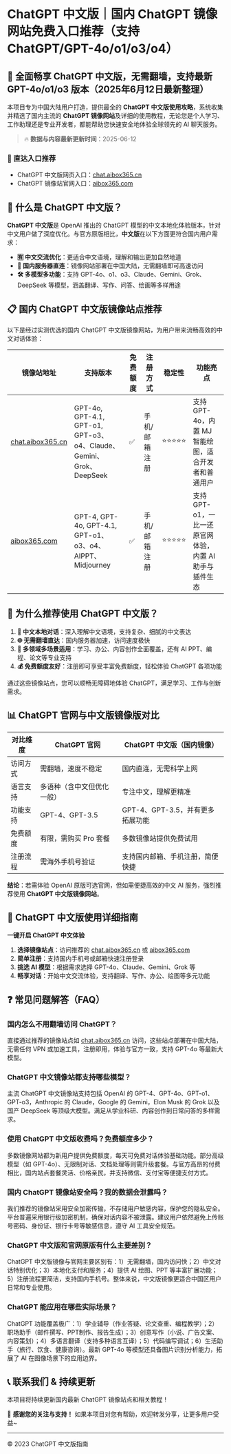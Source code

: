 # ChatGPT 中文版｜国内 ChatGPT 镜像网站免费入口推荐（支持 ChatGPT/GPT-4o/o1/o3/o4）

## 📢 全面畅享 ChatGPT 中文版，无需翻墙，支持最新 GPT-4o/o1/o3 版本（2025年6月12日最新整理）

本项目专为中国大陆用户打造，提供最全的 **ChatGPT 中文版使用攻略**，系统收集并精选了国内主流的 **ChatGPT 镜像网站**及详细的使用教程，无论您是个人学习、工作助理还是专业开发者，都能帮助您快速安全地体验全球领先的 AI 聊天服务。

> 🔥 **数据与内容最新更新时间**：2025-06-12

### 🚀 直达入口推荐

- ChatGPT 中文版网页入口：[chat.aibox365.cn](https://chat.aibox365.cn)
- ChatGPT 镜像站官网入口：[aibox365.com](https://aibox365.com)

## 🤔 什么是 ChatGPT 中文版？

**ChatGPT 中文版**是 OpenAI 推出的 ChatGPT 模型的中文本地化体验版本，针对中文用户做了深度优化。与官方原版相比，**中文版**在以下方面更符合国内用户需求：

- **🈶 中文交流优化**：更适合中文语境，理解和输出更加自然地道
- **🚀 国内服务器直连**：镜像网站部署在中国大陆，无需翻墙即可高速访问
- **🛠️ 多模型多功能**：支持 GPT-4o、o1、o3、Claude、Gemini、Grok、DeepSeek 等模型，涵盖翻译、写作、问答、绘画等多样用途

## 📋 国内 ChatGPT 中文版镜像站点推荐

以下是经过实测优选的国内 ChatGPT 中文版镜像网站，为用户带来流畅高效的中文对话体验：

| 镜像站地址 | 支持版本 | 免费额度 | 注册方式 | 稳定性 | 功能亮点 |
|------------|----------|----------|----------|--------|----------|
| [chat.aibox365.cn](https://chat.aibox365.cn) | GPT-4o, GPT-4.1, GPT-o1, GPT-o3、o4、Claude、Gemini、Grok、DeepSeek | ✅ | 手机/邮箱注册 | ⭐⭐⭐⭐⭐ | 支持 GPT-4o，内置 MJ 智能绘图，适合开发者和普通用户 |
| [aibox365.com](https://aibox365.com) | GPT-4, GPT-4o, GPT-4.1, GPT-o1、o3、o4、AIPPT、Midjourney | ✅ | 手机/邮箱注册 | ⭐⭐⭐⭐⭐ | 支持 GPT-o1，一比一还原官网体验，内置 AI 助手与插件生态 |

## 🌟 为什么推荐使用 ChatGPT 中文版？

1. **📝 中文本地对话**：深入理解中文语境，支持复杂、细腻的中文表达
2. **🌐 无需翻墙直达**：国内服务器加速，访问速度极快
3. **🎯 多领域多场景适用**：学习、办公、内容创作全面覆盖，还有 AI PPT、编程、论文等专业支持
4. **💰 免费额度友好**：注册即可享受丰富免费额度，轻松体验 ChatGPT 各项功能

通过这些镜像站点，您可以顺畅无障碍地体验 ChatGPT，满足学习、工作与创新需求。

## 📊 ChatGPT 官网与中文版镜像版对比

| 对比维度 | ChatGPT 官网 | ChatGPT 中文版（国内镜像） |
|----------|--------------|----------------------------|
| 访问方式 | 需翻墙，速度不稳定 | 国内直连，无需科学上网 |
| 语言支持 | 多语种（含中文但优化一般） | 专注中文，理解更精准 |
| 功能支持 | GPT-4、GPT-3.5 | GPT-4、GPT-3.5，并有更多拓展功能 |
| 免费额度 | 有限，需购买 Pro 套餐 | 多数镜像站提供免费试用 |
| 注册流程 | 需海外手机号验证 | 支持国内邮箱、手机注册，简便快捷 |

**结论**：若需体验 OpenAI 原版可选官网，但如需便捷高效的中文 AI 服务，强烈推荐使用 **ChatGPT 中文版镜像网站**。

## 📝 ChatGPT 中文版使用详细指南

**一键开启 ChatGPT 中文体验**

1. **选择镜像站点**：访问推荐的 [chat.aibox365.cn](https://chat.aibox365.cn) 或 [aibox365.com](https://aibox365.com)
2. **简单注册**：支持国内手机号或邮箱快速注册登录
3. **挑选 AI 模型**：根据需求选择 GPT-4o、Claude、Gemini、Grok 等
4. **畅享对话**：开始中文交流体验，支持翻译、写作、办公、绘图等多元功能

## ❓ 常见问题解答（FAQ）

### 国内怎么不用翻墙访问 ChatGPT？

直接通过推荐的镜像站点如 [chat.aibox365.cn](https://chat.aibox365.cn) 访问，这些站点部署在中国大陆，无需任何 VPN 或加速工具，注册即用，体验与官方一致，支持 GPT-4o 等最新大模型。

### ChatGPT 中文镜像站都支持哪些模型？

主流 ChatGPT 中文镜像站支持包括 OpenAI 的 GPT-4、GPT-4o、GPT-o1、GPT-o3，Anthropic 的 Claude，Google 的 Gemini，Elon Musk 的 Grok 以及国产 DeepSeek 等顶级大模型。满足从学业科研、内容创作到日常问答的多样需求。

### 使用 ChatGPT 中文版收费吗？免费额度多少？

多数镜像网站都为新用户提供免费额度，每天可免费对话体验基础功能。部分高级模型（如 GPT-4o）、无限制对话、文档处理等则需升级套餐。与官方高昂的付费相比，国内站点套餐灵活、价格亲民，并支持微信、支付宝等便捷支付方式。

### 国内 ChatGPT 镜像站安全吗？我的数据会泄露吗？

我们推荐的镜像站采用安全加密传输，不存储用户敏感内容，保护您的隐私安全。平台普遍采用银行级加密机制，确保对话内容不被泄露。建议用户依然避免上传账号密码、身份证、银行卡号等敏感信息，遵守 AI 工具安全规范。

### ChatGPT 中文版和官网原版有什么主要差别？

ChatGPT 中文版镜像与官网主要区别有：1）无需翻墙，国内访问快；2）中文对话特别优化；3）本地化支付和服务；4）提供 AI 绘图、PPT 等丰富扩展功能；5）注册流程更简洁，支持国内手机号。整体来说，中文版镜像更适合中国区用户日常和专业使用。

### ChatGPT 能应用在哪些实际场景？

ChatGPT 功能覆盖极广：1）学业辅导（作业答疑、论文查重、编程教学）；2）职场助手（邮件撰写、PPT制作、报告生成）；3）创意写作（小说、广告文案、内容策划）；4）多语言翻译（支持多种语言互译）；5）代码编写调试；6）生活助手（旅行、饮食、健康咨询）。最新 GPT-4o 等模型还具备图片识别分析能力，拓展了 AI 在图像场景下的应用边界。

## 📞 联系我们 & 持续更新

本项目将持续更新国内最新 ChatGPT 镜像站点和相关教程！

🌟 **感谢您的关注与支持！** 如果本项目对您有帮助，欢迎转发分享，让更多用户受益~

---

© 2023 ChatGPT 中文版指南
